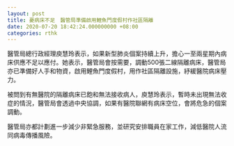 ```yaml
---
layout: post
title: 憂病床不足　醫管局準備啟用鯉魚門度假村作社區隔離
date: 2020-07-20 18:42:24.000000000 +08:00
categories: rthk
---
```


醫管局總行政經理庾慧玲表示，如果新型肺炎個案持續上升，擔心一至兩星期內病床供應不足以應付。她表示，醫管局會按需要，調動500張二線隔離病床，醫管局亦已準備好人手和物資，啟用鯉魚門度假村，用作社區隔離設施，紓緩醫院病床壓力。

被問到有無醫院的隔離病床已飽和無法接收病人，庾慧玲表示，暫時未出現無法收症的情況，醫管局會透過中央協調，如果有醫院聯網有病床空位，會將危急的個案調動。

醫管局亦都計劃進一步減少非緊急服務，並研究安排職員在家工作，減低醫院人流同病毒傳播風險。
